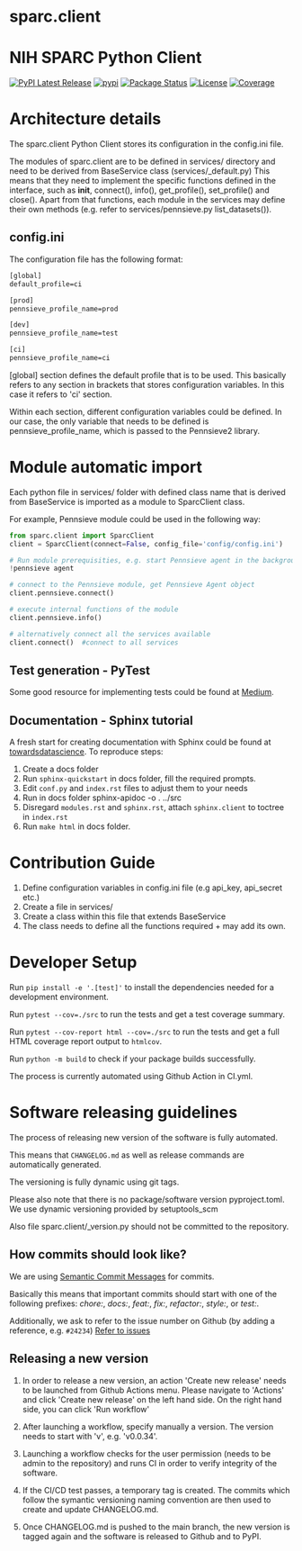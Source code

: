 # sparc.client

NIH SPARC Python Client
=======================
[![PyPI Latest Release](https://img.shields.io/pypi/v/sparc.client.svg)](https://pypi.org/project/sparc.client/)
[![pypi](https://img.shields.io/pypi/pyversions/sparc.client.svg)](https://pypi.org/project/sparc.client/)
[![Package Status](https://img.shields.io/pypi/status/sparc.client.svg)](https://pypi.org/project/sparc.client/)
[![License](https://img.shields.io/pypi/l/sparc.client.svg)](https://github.com/nih-sparc/sparc.client/blob/main/LICENSE)
[![Coverage](https://codecov.io/github/nih-sparc/sparc.client/coverage.svg?branch=main)](https://codecov.io/gh/nih-sparc/sparc.client)

# Architecture details

The sparc.client Python Client stores its configuration in the config.ini file.

The modules of sparc.client are to be defined in services/ directory and need to be derived from BaseService class (services/_default.py)
This means that they need to implement the specific functions defined in the interface, such as __init__, connect(), info(), get_profile(), set_profile() and close().
Apart from that functions, each module in the services may define their own methods (e.g. refer to services/pennsieve.py list_datasets()).


## config.ini

The configuration file has the following format:

```txt
[global]
default_profile=ci

[prod]
pennsieve_profile_name=prod

[dev]
pennsieve_profile_name=test

[ci]
pennsieve_profile_name=ci
```

[global] section defines the default profile that is to be used. This basically refers to any section in brackets that stores configuration variables. In this case it refers to 'ci' section.

Within each section, different configuration variables could be defined. In our case, the only variable that needs to be defined is pennsieve_profile_name, which is passed to the Pennsieve2 library.



# Module automatic import

Each python file in services/ folder with defined class name that is derived from BaseService is imported as a module to SparcClient class.

For example, Pennsieve module could be used in the following way: 

```python
from sparc.client import SparcClient
client = SparcClient(connect=False, config_file='config/config.ini')

# Run module prerequisities, e.g. start Pennsieve agent in the background
!pennsieve agent

# connect to the Pennsieve module, get Pennsieve Agent object
client.pennsieve.connect()

# execute internal functions of the module
client.pennsieve.info()

# alternatively connect all the services available
client.connect()  #connect to all services
```

## Test generation - PyTest

Some good resource for implementing tests could be found at [Medium](https://medium.com/analytics-vidhya/pytest-mocking-cheatsheet-dcebd84876e3).

## Documentation - Sphinx tutorial

A fresh start for creating documentation with Sphinx could be found at [towardsdatascience](https://towardsdatascience.com/documenting-python-code-with-sphinx-554e1d6c4f6d).
To reproduce steps:

1. Create a docs folder
2. Run `sphinx-quickstart` in docs folder, fill the required prompts.
3. Edit `conf.py` and `index.rst` files to adjust them to your needs
4. Run in docs folder sphinx-apidoc -o . ../src
5. Disregard `modules.rst` and `sphinx.rst`, attach `sphinx.client` to toctree in `index.rst`
6. Run `make html` in docs folder.

# Contribution Guide

1. Define configuration variables in config.ini file (e.g  api_key, api_secret etc.)
2. Create a file in services/
3. Create a class within this file that extends BaseService
4. The class needs to define all the functions required + may add its own.

# Developer Setup

Run `pip install -e '.[test]'` to install the dependencies needed for a development environment.

Run `pytest --cov=./src` to run the tests and get a test coverage summary.

Run `pytest --cov-report html --cov=./src` to run the tests and get a full HTML coverage report output to `htmlcov`.

Run `python -m build` to check if your package builds successfully.


The process is currently automated using Github Action in CI.yml.


# Software releasing guidelines

The process of releasing new version of the software is fully automated.

This means that `CHANGELOG.md` as well as release commands are automatically generated.

The versioning is fully dynamic using git tags.

Please also note that there is no package/software version pyproject.toml. We use dynamic versioning provided by setuptools_scm


Also file sparc.client/_version.py should not be committed to the repository.



## How commits should look like?

We are using [Semantic Commit Messages](https://gist.github.com/joshbuchea/6f47e86d2510bce28f8e7f42ae84c716) for commits. 

Basically this means that important commits should start with one of the following prefixes: *chore:*, *docs:*, *feat:*, *fix:*, *refactor:*, *style:*, or *test:*.

Additionally, we ask to refer to the issue number on Github (by adding a reference, e.g. `#24234`)
[Refer to issues](https://docs.github.com/en/get-started/writing-on-github/working-with-advanced-formatting/autolinked-references-and-urls)


## Releasing a new version


1. In order to release a new version, an action 'Create new release' needs to be launched from Github Actions menu. 
Please navigate to 'Actions' and click 'Create new release' on the left hand side. On the right hand side, you can click 'Run workflow'

2. After launching a workflow, specify manually a version. The version needs to start with 'v', e.g. 'v0.0.34'.

3. Launching a workflow checks for the user permission (needs to be admin to the repository) and runs CI in order to verify integrity of the software.

4. If the CI/CD test passes, a temporary tag is created. The commits which follow the symantic versioning naming convention are then used to create and update CHANGELOG.md.

5. Once CHANGELOG.md is pushed to the main branch, the new version is tagged again and the software is released to Github and to PyPI.
